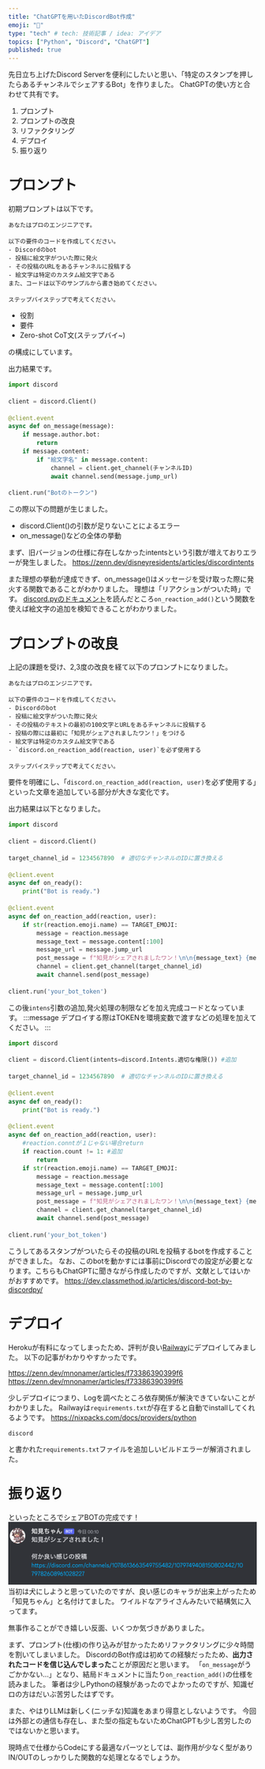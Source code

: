 ```yaml
---
title: "ChatGPTを用いたDiscordBot作成"
emoji: "🤖"
type: "tech" # tech: 技術記事 / idea: アイデア
topics: ["Python", "Discord", "ChatGPT"]
published: true
---
```

先日立ち上げたDiscord Serverを便利にしたいと思い、「特定のスタンプを押したらあるチャンネルでシェアするBot」を作りました。
ChatGPTの使い方と合わせて共有です。

1. プロンプト
2. プロンプトの改良
3. リファクタリング
4. デプロイ
5. 振り返り

# プロンプト
初期プロンプトは以下です。
~~~
あなたはプロのエンジニアです。

以下の要件のコードを作成してください。
- Discordのbot
- 投稿に絵文字がついた際に発火
- その投稿のURLをあるチャンネルに投稿する
- 絵文字は特定のカスタム絵文字である
また、コードは以下のサンプルから書き始めてください。

ステップバイステップで考えてください。
~~~

- 役割
- 要件
- Zero-shot CoT文(ステップバイ~)

の構成にしています。

出力結果です。
```python
import discord

client = discord.Client()

@client.event
async def on_message(message):
    if message.author.bot:
        return
    if message.content:
        if "絵文字名" in message.content:
            channel = client.get_channel(チャンネルID)
            await channel.send(message.jump_url)

client.run("Botのトークン")
```

この際以下の問題が生じました。
- discord.Client()の引数が足りないことによるエラー
- on_message()などの全体の挙動

まず、旧バージョンの仕様に存在しなかったintentsという引数が増えておりエラーが発生しました。
https://zenn.dev/disneyresidents/articles/discordintents

また理想の挙動が達成できず、on_message()はメッセージを受け取った際に発火する関数であることがわかりました。
理想は「リアクションがついた時」です。
[discord.pyのドキュメント](https://discordpy.readthedocs.io/ja/latest/api.html)を読んだところ`on_reaction_add()`という関数を使えば絵文字の追加を検知できることがわかりました。


# プロンプトの改良
上記の課題を受け、2,3度の改良を経て以下のプロンプトになりました。
~~~
あなたはプロのエンジニアです。

以下の要件のコードを作成してください。
- Discordのbot
- 投稿に絵文字がついた際に発火
- その投稿のテキストの最初の100文字とURLをあるチャンネルに投稿する
- 投稿の際には最初に「知見がシェアされましたワン！」をつける
- 絵文字は特定のカスタム絵文字である
- `discord.on_reaction_add(reaction, user)`を必ず使用する

ステップバイステップで考えてください。
~~~

要件を明確にし、「`discord.on_reaction_add(reaction, user)`を必ず使用する」といった文章を追加している部分が大きな変化です。

出力結果は以下となりました。
```python
import discord

client = discord.Client()

target_channel_id = 1234567890  # 適切なチャンネルのIDに置き換える

@client.event
async def on_ready():
    print("Bot is ready.")

@client.event
async def on_reaction_add(reaction, user):
    if str(reaction.emoji.name) == TARGET_EMOJI:
        message = reaction.message
        message_text = message.content[:100]
        message_url = message.jump_url
        post_message = f"知見がシェアされましたワン！\n\n{message_text} {message_url}"
        channel = client.get_channel(target_channel_id)
        await channel.send(post_message)

client.run('your_bot_token')
```
この後`intens`引数の追加,発火処理の制限などを加え完成コードとなっています。
:::message
デプロイする際はTOKENを環境変数で渡すなどの処理を加えてください。
:::
```python
import discord

client = discord.Client(intents=discord.Intents.適切な権限()) #追加

target_channel_id = 1234567890  # 適切なチャンネルのIDに置き換える

@client.event
async def on_ready():
    print("Bot is ready.")

@client.event
async def on_reaction_add(reaction, user):
    #reaction.conntが１じゃない場合return 
    if reaction.count != 1: #追加
        return
    if str(reaction.emoji.name) == TARGET_EMOJI:
        message = reaction.message
        message_text = message.content[:100]
        message_url = message.jump_url
        post_message = f"知見がシェアされましたワン！\n\n{message_text} {message_url}"
        channel = client.get_channel(target_channel_id)
        await channel.send(post_message)

client.run('your_bot_token')
```

こうしてあるスタンプがついたらその投稿のURLを投稿するbotを作成することができました。
なお、このbotを動かすには事前にDiscordでの設定が必要となります。こちらもChatGPTに聞きながら作成したのですが、文献としてはいかがおすすめです。
https://dev.classmethod.jp/articles/discord-bot-by-discordpy/


# デプロイ
Herokuが有料になってしまったため、評判が良い[Railway](https://railway.app/)にデプロイしてみました。
以下の記事がわかりやすかったです。

https://zenn.dev/mnonamer/articles/f73386390399f6
https://zenn.dev/mnonamer/articles/f73386390399f6

少しデプロイにつまり、Logを調べたところ依存関係が解決できていないことがわかりました。
Railwayは`requirements.txt`が存在すると自動でinstallしてくれるようです。
https://nixpacks.com/docs/providers/python

```
discord
```
と書かれた`requirements.txt`ファイルを追加しいビルドエラーが解消されました。


# 振り返り
といったところでシェアBOTの完成です！
![](/images/chiken_chan.png)
当初は犬にしようと思っていたのですが、良い感じのキャラが出来上がったため「知見ちゃん」と名付けてました。
ワイルドなアライさんみたいで結構気に入ってます。

無事作ることができ嬉しい反面、いくつか気づきがありました。

まず、プロンプト(仕様)の作り込みが甘かったためリファクタリングに少々時間を割いてしまいました。
DiscordのBot作成は初めての経験だったため、**出力されたコードを信じ込んでしまった**ことが原因だと思います。
「`on_message`がうごかかない…」となり、結局ドキュメントに当たり`on_reaction_add()`の仕様を読みました。
筆者は少しPythonの経験があったのでよかったのですが、知識ゼロの方はだいぶ苦労したはずです。

また、やはりLLMは新しく(ニッチな)知識をあまり得意としないようです。
今回は外部との通信も存在し、また型の指定もないためChatGPTも少し苦労したのではないかと思います。

現時点で仕様からCodeにする最適なパーツとしては、副作用が少なく型がありIN/OUTのしっかりした関数的な処理となるでしょうか。
